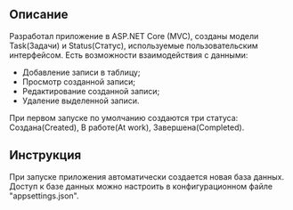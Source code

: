 ## Описание
Разработал приложение в ASP.NET Core (MVC), созданы модели Task(Задачи) и Status(Статус), используемые пользовательским интерфейсом. Есть возможности взаимодействия с данными: 

- Добавление записи в таблицу;
- Просмотр созданной записи; 
- Редактирование созданной записи;
- Удаление выделенной записи.

При первом запуске по умолчанию создаются три статуса: Создана(Created), В работе(At work), Завершена(Completed).
## Инструкция
При запуске приложения автоматически создается новая база данных. Доступ к базе данных можно настроить в конфигурационном файле "appsettings.json".
